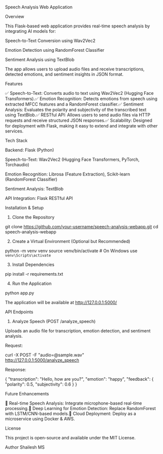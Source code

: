 Speech Analysis Web Application

Overview

This Flask-based web application provides real-time speech analysis by integrating AI models for:

Speech-to-Text Conversion using Wav2Vec2

Emotion Detection using RandomForest Classifier

Sentiment Analysis using TextBlob

The app allows users to upload audio files and receive transcriptions, detected emotions, and sentiment insights in JSON format.

Features

✅ Speech-to-Text: Converts audio to text using Wav2Vec2 (Hugging Face Transformers).✅ Emotion Recognition: Detects emotions from speech using extracted MFCC features and a RandomForest classifier.✅ Sentiment Analysis: Evaluates the polarity and subjectivity of the transcribed text using TextBlob.✅ RESTful API: Allows users to send audio files via HTTP requests and receive structured JSON responses.✅ Scalability: Designed for deployment with Flask, making it easy to extend and integrate with other services.

Tech Stack

Backend: Flask (Python)

Speech-to-Text: Wav2Vec2 (Hugging Face Transformers, PyTorch, Torchaudio)

Emotion Recognition: Librosa (Feature Extraction), Scikit-learn (RandomForest Classifier)

Sentiment Analysis: TextBlob

API Integration: Flask RESTful API

Installation & Setup

1. Clone the Repository

git clone https://github.com/your-username/speech-analysis-webapp.git
cd speech-analysis-webapp

2. Create a Virtual Environment (Optional but Recommended)

python -m venv venv
source venv/bin/activate  # On Windows use `venv\Scripts\activate`

3. Install Dependencies

pip install -r requirements.txt

4. Run the Application

python app.py

The application will be available at http://127.0.0.1:5000/

API Endpoints

1. Analyze Speech (POST /analyze_speech)

Uploads an audio file for transcription, emotion detection, and sentiment analysis.

Request:

curl -X POST -F "audio=@sample.wav" http://127.0.0.1:5000/analyze_speech

Response:

{
    "transcription": "Hello, how are you?",
    "emotion": "happy",
    "feedback": {
        "polarity": 0.5,
        "subjectivity": 0.6
    }
}

Future Enhancements

🚀 Real-time Speech Analysis: Integrate microphone-based real-time processing.🚀 Deep Learning for Emotion Detection: Replace RandomForest with LSTM/CNN-based models.🚀 Cloud Deployment: Deploy as a microservice using Docker & AWS.

License

This project is open-source and available under the MIT License.

Author
Shailesh MS

